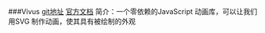 ###Vivus
[git地址](https://github.com/maxwellito/vivus)
[官方文档](http://maxwellito.github.io/vivus)
简介：一个零依赖的JavaScript 动画库，可以让我们用SVG 制作动画，使其具有被绘制的外观
